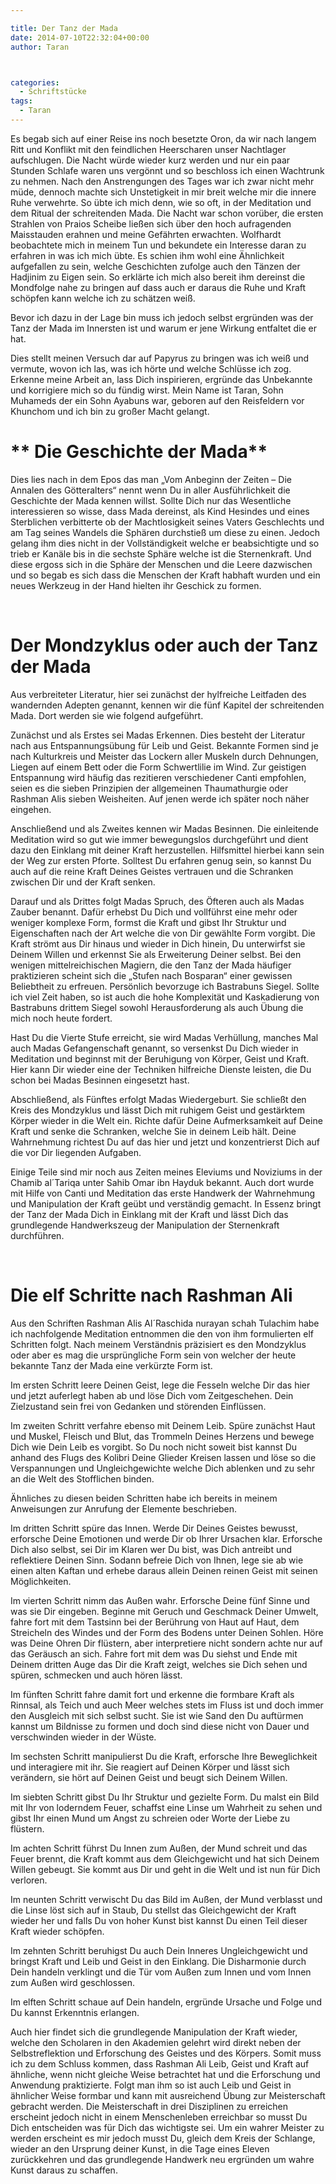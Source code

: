 ```yaml
---

title: Der Tanz der Mada
date: 2014-07-10T22:32:04+00:00
author: Taran



categories:
  - Schriftstücke
tags:
  - Taran
---
```

Es begab sich auf einer Reise ins noch besetzte Oron, da wir nach langem Ritt und Konflikt mit den feindlichen Heerscharen unser Nachtlager aufschlugen. Die Nacht würde wieder kurz werden und<!--more--> nur ein paar Stunden Schlafe waren uns vergönnt und so beschloss ich einen Wachtrunk zu nehmen. Nach den Anstrengungen des Tages war ich zwar nicht mehr müde, dennoch machte sich Unstetigkeit in mir breit welche mir die innere Ruhe verwehrte. So übte ich mich denn, wie so oft, in der Meditation und dem Ritual der schreitenden Mada. Die Nacht war schon vorüber, die ersten Strahlen von Praios Scheibe ließen sich über den hoch aufragenden Maisstauden erahnen und meine Gefährten erwachten. Wolfhardt beobachtete mich in meinem Tun und bekundete ein Interesse daran zu erfahren in was ich mich übte. Es schien ihm wohl eine Ähnlichkeit aufgefallen zu sein, welche Geschichten zufolge auch den Tänzen der Hadjinim zu Eigen sein. So erklärte ich mich also bereit ihm dereinst die Mondfolge nahe zu bringen auf dass auch er daraus die Ruhe und Kraft schöpfen kann welche ich zu schätzen weiß.

Bevor ich dazu in der Lage bin muss ich jedoch selbst ergründen was der Tanz der Mada im Innersten ist und warum er jene Wirkung entfaltet die er hat.

Dies stellt meinen Versuch dar auf Papyrus zu bringen was ich weiß und vermute, wovon ich las, was ich hörte und welche Schlüsse ich zog. Erkenne meine Arbeit an, lass Dich inspirieren, ergründe das Unbekannte und korrigiere mich so du fündig wirst. Mein Name ist Taran, Sohn Muhameds der ein Sohn Ayabuns war, geboren auf den Reisfeldern vor Khunchom und ich bin zu großer Macht gelangt.

# ** Die Geschichte der Mada**

Dies lies nach in dem Epos das man „Vom Anbeginn der Zeiten – Die Annalen des Götteralters“ nennt wenn Du in aller Ausführlichkeit die Geschichte der Mada kennen willst. Sollte Dich nur das Wesentliche interessieren so wisse, dass Mada dereinst, als Kind Hesindes und eines Sterblichen verbitterte ob der Machtlosigkeit seines Vaters Geschlechts und am Tag seines Wandels die Sphären durchstieß um diese zu einen. Jedoch gelang ihm dies nicht in der Vollständigkeit welche er beabsichtigte und so trieb er Kanäle bis in die sechste Sphäre welche ist die Sternenkraft. Und diese ergoss sich in die Sphäre der Menschen und die Leere dazwischen und so begab es sich dass die Menschen der Kraft habhaft wurden und ein neues Werkzeug in der Hand hielten ihr Geschick zu formen.

&nbsp;

# **Der Mondzyklus oder auch der Tanz der Mada**

Aus verbreiteter Literatur, hier sei zunächst der hylfreiche Leitfaden des wandernden Adepten genannt, kennen wir die fünf Kapitel der schreitenden Mada. Dort werden sie wie folgend aufgeführt.

Zunächst und als Erstes sei Madas Erkennen. Dies besteht der Literatur nach aus Entspannungsübung für Leib und Geist. Bekannte Formen sind je nach Kulturkreis und Meister das Lockern aller Muskeln durch Dehnungen, Liegen auf einem Bett oder die Form Schwertlilie im Wind. Zur geistigen Entspannung wird häufig das rezitieren verschiedener Canti empfohlen, seien es die sieben Prinzipien der allgemeinen Thaumathurgie oder Rashman Alis sieben Weisheiten. Auf jenen werde ich später noch näher eingehen.

Anschließend und als Zweites kennen wir Madas Besinnen. Die einleitende Meditation wird so gut wie immer bewegungslos durchgeführt und dient dazu den Einklang mit deiner Kraft herzustellen. Hilfsmittel hierbei kann sein der Weg zur ersten Pforte. Solltest Du erfahren genug sein, so kannst Du auch auf die reine Kraft Deines Geistes vertrauen und die Schranken zwischen Dir und der Kraft senken.

Darauf und als Drittes folgt Madas Spruch, des Öfteren auch als Madas Zauber benannt. Dafür erhebst Du Dich und vollführst eine mehr oder weniger komplexe Form, formst die Kraft und gibst Ihr Struktur und Eigenschaften nach der Art welche die von Dir gewählte Form vorgibt. Die Kraft strömt aus Dir hinaus und wieder in Dich hinein, Du unterwirfst sie Deinem Willen und erkennst Sie als Erweiterung Deiner selbst. Bei den wenigen mittelreichischen Magiern, die den Tanz der Mada häufiger praktizieren scheint sich die „Stufen nach Bosparan“ einer gewissen Beliebtheit zu erfreuen. Persönlich bevorzuge ich Bastrabuns Siegel. Sollte ich viel Zeit haben, so ist auch die hohe Komplexität und Kaskadierung von Bastrabuns drittem Siegel sowohl Herausforderung als auch Übung die mich noch heute fordert.

Hast Du die Vierte Stufe erreicht, sie wird Madas Verhüllung, manches Mal auch Madas Gefangenschaft genannt, so versenkst Du Dich wieder in Meditation und beginnst mit der Beruhigung von Körper, Geist und Kraft. Hier kann Dir wieder eine der Techniken hilfreiche Dienste leisten, die Du schon bei Madas Besinnen eingesetzt hast.

Abschließend, als Fünftes erfolgt Madas Wiedergeburt. Sie schließt den Kreis des Mondzyklus und lässt Dich mit ruhigem Geist und gestärktem Körper wieder in die Welt ein. Richte dafür Deine Aufmerksamkeit auf Deine Kraft und senke die Schranken, welche Sie in deinem Leib hält. Deine Wahrnehmung richtest Du auf das hier und jetzt und konzentrierst Dich auf die vor Dir liegenden Aufgaben.

Einige Teile sind mir noch aus Zeiten meines Eleviums und Noviziums in der Chamib al´Tariqa unter Sahib Omar ibn Hayduk bekannt. Auch dort wurde mit Hilfe von Canti und Meditation das erste Handwerk der Wahrnehmung und Manipulation der Kraft geübt und verständig gemacht. In Essenz bringt der Tanz der Mada Dich in Einklang mit der Kraft und lässt Dich das grundlegende Handwerkszeug der Manipulation der Sternenkraft durchführen.

&nbsp;

# Die elf Schritte nach Rashman Ali

Aus den Schriften Rashman Alis Al´Raschida nurayan schah Tulachim habe ich nachfolgende Meditation entnommen die den von ihm formulierten elf Schritten folgt. Nach meinem Verständnis präzisiert es den Mondzyklus oder aber es mag die ursprüngliche Form sein von welcher der heute bekannte Tanz der Mada eine verkürzte Form ist.

Im ersten Schritt leere Deinen Geist, lege die Fesseln welche Dir das hier und jetzt auferlegt haben ab und löse Dich vom Zeitgeschehen. Dein Zielzustand sein frei von Gedanken und störenden Einflüssen.

Im zweiten Schritt verfahre ebenso mit Deinem Leib. Spüre zunächst Haut und Muskel, Fleisch und Blut, das Trommeln Deines Herzens und bewege Dich wie Dein Leib es vorgibt. So Du noch nicht soweit bist kannst Du anhand des Flugs des Kolibri Deine Glieder Kreisen lassen und löse so die Verspannungen und Ungleichgewichte welche Dich ablenken und zu sehr an die Welt des Stofflichen binden.

Ähnliches zu diesen beiden Schritten habe ich bereits in meinem Anweisungen zur Anrufung der Elemente beschrieben.

Im dritten Schritt spüre das Innen. Werde Dir Deines Geistes bewusst, erforsche Deine Emotionen und werde Dir ob Ihrer Ursachen klar. Erforsche Dich also selbst, sei Dir im Klaren wer Du bist, was Dich antreibt und reflektiere Deinen Sinn. Sodann befreie Dich von Ihnen, lege sie ab wie einen alten Kaftan und erhebe daraus allein Deinen reinen Geist mit seinen Möglichkeiten.

Im vierten Schritt nimm das Außen wahr. Erforsche Deine fünf Sinne und was sie Dir eingeben. Beginne mit Geruch und Geschmack Deiner Umwelt, fahre fort mit dem Tastsinn bei der Berührung von Haut auf Haut, dem Streicheln des Windes und der Form des Bodens unter Deinen Sohlen. Höre was Deine Ohren Dir flüstern, aber interpretiere nicht sondern achte nur auf das Geräusch an sich. Fahre fort mit dem was Du siehst und Ende mit Deinem dritten Auge das Dir die Kraft zeigt, welches sie Dich sehen und spüren, schmecken und auch hören lässt.

Im fünften Schritt fahre damit fort und erkenne die formbare Kraft als Rinnsal, als Teich und auch Meer welches stets im Fluss ist und doch immer den Ausgleich mit sich selbst sucht. Sie ist wie Sand den Du auftürmen kannst um Bildnisse zu formen und doch sind diese nicht von Dauer und verschwinden wieder in der Wüste.

Im sechsten Schritt manipulierst Du die Kraft, erforsche Ihre Beweglichkeit und interagiere mit ihr. Sie reagiert auf Deinen Körper und lässt sich verändern, sie hört auf Deinen Geist und beugt sich Deinem Willen.

Im siebten Schritt gibst Du Ihr Struktur und gezielte Form. Du malst ein Bild mit Ihr von loderndem Feuer, schaffst eine Linse um Wahrheit zu sehen und gibst Ihr einen Mund um Angst zu schreien oder Worte der Liebe zu flüstern.

Im achten Schritt führst Du Innen zum Außen, der Mund schreit und das Feuer brennt, die Kraft kommt aus dem Gleichgewicht und hat sich Deinem Willen gebeugt. Sie kommt aus Dir und geht in die Welt und ist nun für Dich verloren.

Im neunten Schritt verwischt Du das Bild im Außen, der Mund verblasst und die Linse löst sich auf in Staub, Du stellst das Gleichgewicht der Kraft wieder her und falls Du von hoher Kunst bist kannst Du einen Teil dieser Kraft wieder schöpfen.

Im zehnten Schritt beruhigst Du auch Dein Inneres Ungleichgewicht und bringst Kraft und Leib und Geist in den Einklang. Die Disharmonie durch Dein handeln verklingt und die Tür vom Außen zum Innen und vom Innen zum Außen wird geschlossen.

Im elften Schritt schaue auf Dein handeln, ergründe Ursache und Folge und Du kannst Erkenntnis erlangen.

Auch hier findet sich die grundlegende Manipulation der Kraft wieder, welche den Scholaren in den Akademien gelehrt wird direkt neben der Selbstreflektion und Erforschung des Geistes und des Körpers. Somit muss ich zu dem Schluss kommen, dass Rashman Ali Leib, Geist und Kraft auf ähnliche, wenn nicht gleiche Weise betrachtet hat und die Erforschung und Anwendung praktizierte. Folgt man ihm so ist auch Leib und Geist in ähnlicher Weise formbar und kann mit ausreichend Übung zur Meisterschaft gebracht werden. Die Meisterschaft in drei Disziplinen zu erreichen erscheint jedoch nicht in einem Menschenleben erreichbar so musst Du Dich entscheiden was für Dich das wichtigste sei. Um ein wahrer Meister zu werden erscheint es mir jedoch musst Du, gleich dem Kreis der Schlange, wieder an den Ursprung deiner Kunst, in die Tage eines Eleven zurückkehren und das grundlegende Handwerk neu ergründen um wahre Kunst daraus zu schaffen.

&nbsp;

&nbsp;